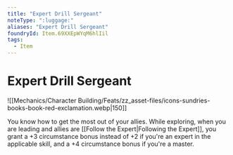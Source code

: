 ```yaml
---
title: "Expert Drill Sergeant"
noteType: ":luggage:"
aliases: "Expert Drill Sergeant"
foundryId: Item.69XXEpWYqM6hlIil
tags:
  - Item
---
```


# Expert Drill Sergeant
![[Mechanics/Character Building/Feats/zz_asset-files/icons-sundries-books-book-red-exclamation.webp|150]]

You know how to get the most out of your allies. While exploring, when you are leading and allies are [[Follow the Expert|Following the Expert]], you grant a +3 circumstance bonus instead of +2 if you're an expert in the applicable skill, and a +4 circumstance bonus if you're a master.
